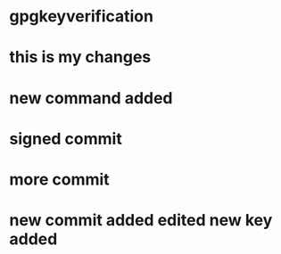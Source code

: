 # gpgkeyverification

# this is my changes

# new command added

# signed commit 
# more commit

# new commit added edited new key added
